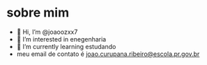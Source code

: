 # sobre mim
- 👋 Hi, I’m @joaoozxx7
- 👀 I’m interested in  enegenharia
- 🌱 I’m currently learning estudando
- meu email de contato é joao.curupana.ribeiro@escola.pr.gov.br

